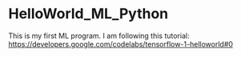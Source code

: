 # HelloWorld_ML_Python
This is my first ML program. I am following this tutorial: https://developers.google.com/codelabs/tensorflow-1-helloworld#0


